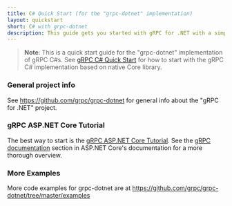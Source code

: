```yaml
---
title: C# Quick Start (for the "grpc-dotnet" implementation)
layout: quickstart
short: C# with grpc-dotnet
description: This guide gets you started with gRPC for .NET with a simple working example.
---
```


<div id="toc"></div>

> **Note**: This is a quick start guide for the "grpc-dotnet" implementation of
> gRPC C#s. See [gRPC C# Quick Start](/docs/quickstart/csharp) for how to start
> with the gRPC C# implementation based on native Core library.

### General project info

See https://github.com/grpc/grpc-dotnet for general info about the "gRPC for .NET" project.

### gRPC ASP.NET Core Tutorial

The best way to start is the [gRPC ASP.NET Core Tutorial](https://docs.microsoft.com/aspnet/core/tutorials/grpc/grpc-start). See the [gRPC documentation](https://docs.microsoft.com/aspnet/core/grpc) section in ASP.NET Core's documentation for a more thorough overview.

### More Examples

More code examples for grpc-dotnet are at https://github.com/grpc/grpc-dotnet/tree/master/examples
